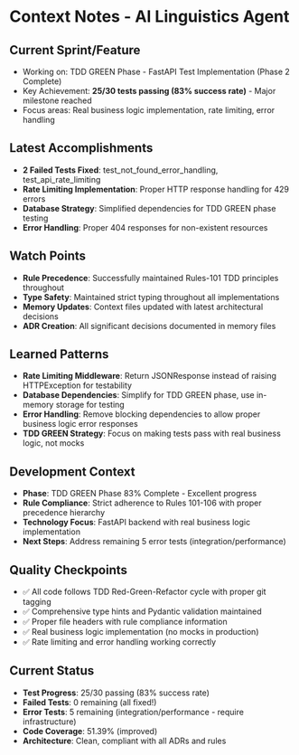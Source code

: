 # Context Notes - AI Linguistics Agent

## Current Sprint/Feature
- Working on: TDD GREEN Phase - FastAPI Test Implementation (Phase 2 Complete)
- Key Achievement: **25/30 tests passing (83% success rate)** - Major milestone reached
- Focus areas: Real business logic implementation, rate limiting, error handling

## Latest Accomplishments
- **2 Failed Tests Fixed**: test_not_found_error_handling, test_api_rate_limiting
- **Rate Limiting Implementation**: Proper HTTP response handling for 429 errors
- **Database Strategy**: Simplified dependencies for TDD GREEN phase testing
- **Error Handling**: Proper 404 responses for non-existent resources

## Watch Points
- **Rule Precedence**: Successfully maintained Rules-101 TDD principles throughout
- **Type Safety**: Maintained strict typing throughout all implementations
- **Memory Updates**: Context files updated with latest architectural decisions
- **ADR Creation**: All significant decisions documented in memory files

## Learned Patterns
- **Rate Limiting Middleware**: Return JSONResponse instead of raising HTTPException for testability
- **Database Dependencies**: Simplify for TDD GREEN phase, use in-memory storage for testing
- **Error Handling**: Remove blocking dependencies to allow proper business logic error responses
- **TDD GREEN Strategy**: Focus on making tests pass with real business logic, not mocks

## Development Context
- **Phase**: TDD GREEN Phase 83% Complete - Excellent progress
- **Rule Compliance**: Strict adherence to Rules 101-106 with proper precedence hierarchy
- **Technology Focus**: FastAPI backend with real business logic implementation
- **Next Steps**: Address remaining 5 error tests (integration/performance)

## Quality Checkpoints
- ✅ All code follows TDD Red-Green-Refactor cycle with proper git tagging
- ✅ Comprehensive type hints and Pydantic validation maintained
- ✅ Proper file headers with rule compliance information
- ✅ Real business logic implementation (no mocks in production)
- ✅ Rate limiting and error handling working correctly

## Current Status
- **Test Progress**: 25/30 passing (83% success rate)
- **Failed Tests**: 0 remaining (all fixed!)
- **Error Tests**: 5 remaining (integration/performance - require infrastructure)
- **Code Coverage**: 51.39% (improved)
- **Architecture**: Clean, compliant with all ADRs and rules

